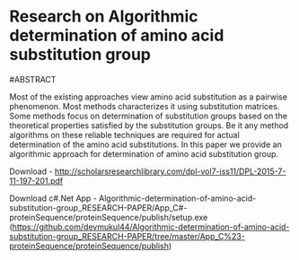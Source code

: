 # Research on Algorithmic determination of amino acid substitution group

#ABSTRACT

Most of the existing approaches view amino acid substitution as a pairwise phenomenon. Most methods
characterizes it using substitution matrices. Some methods focus on determination of substitution groups based on
the theoretical properties satisfied by the substitution groups. Be it any method algorithms on these reliable
techniques are required for actual determination of the amino acid substitutions. In this paper we provide an
algorithmic approach for determination of amino acid substitution group.

Download - http://scholarsresearchlibrary.com/dpl-vol7-iss11/DPL-2015-7-11-197-201.pdf

Download c#.Net App - Algorithmic-determination-of-amino-acid-substitution-group_RESEARCH-PAPER/App_C#-proteinSequence/proteinSequence/publish/setup.exe (https://github.com/devmukul44/Algorithmic-determination-of-amino-acid-substitution-group_RESEARCH-PAPER/tree/master/App_C%23-proteinSequence/proteinSequence/publish)
